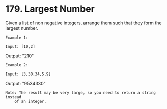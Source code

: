 # 179. Largest Number

Given a list of non negative integers, arrange them such that they form the largest
        number.

    Example 1:

    Input: [10,2]
Output: "210"

    Example 2:

    Input: [3,30,34,5,9]
Output: "9534330"

    Note: The result may be very large, so you need to return a string instead
        of an integer.